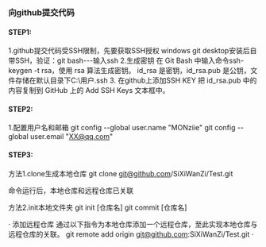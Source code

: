 ### 向github提交代码
#### STEP1:
1.github提交代码受SSH限制，先要获取SSH授权
 windows git desktop安装后自带SSH，验证：git bash---输入ssh
2.生成密钥
在 Git Bash 中输入命令ssh-keygen -t rsa，使用 rsa 算法生成密钥。
id_rsa 是密钥，id_rsa.pub 是公钥，文件存储在默认目录下C:\用户\.ssh
3. 在github上添加SSH KEY
把 id_rsa.pub 中的内容复制到 GitHub 上的 Add SSH Keys 文本框中。


#### STEP2:
1.配置用户名和邮箱
git config --global user.name "MONziie"
git config --global user.email "XX@qq.com"



#### STEP3:
方法1.clone生成本地仓库
    git clone git@github.com/SiXiWanZi/Test.git

  命令运行后，本地仓库和远程仓库已关联

方法2.init本地文件夹
    git init [仓库名]
    git commit [仓库名]

· 添加远程仓库
通过以下指令为本地仓库添加一个远程仓库，至此实现本地仓库与远程仓库的关联。
    git remote add origin git@github.com:SiXiWanZi/Test.git
·







